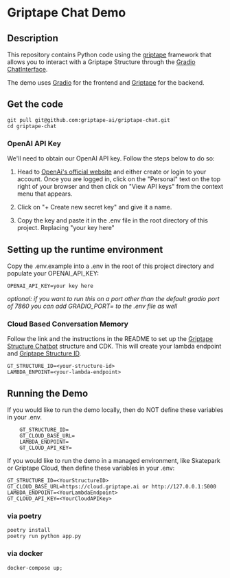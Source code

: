 # Griptape Chat Demo 

## Description
This repository contains Python code using the [griptape](https://github.com/griptape-ai) framework that allows you to interact with a Griptape Structure through the [Gradio ChatInterface](https://www.gradio.app/docs/gradio/chatinterface). 

The demo uses [Gradio](https://www.gradio.app/) for the frontend and [Griptape](https://github.com/griptape-ai/griptape) for the backend.

## Get the code
```shell
git pull git@github.com:griptape-ai/griptape-chat.git
cd griptape-chat
```

### OpenAI API Key
We'll need to obtain our OpenAI API key. Follow the steps below to do so:

1. Head to [OpenAi's official website](https://platform.openai.com/) and either create or login to your account.
Once you are logged in, click on the "Personal" text on the top right of your browser and then click on 
"View API keys" from the context menu that appears.

1. Click on "+ Create new secret key" and give it a name.
1. Copy the key and paste it in the .env file in the root directory of this project. Replacing "your key here" 

## Setting up the runtime environment
Copy the .env.example into a .env in the root of this project directory and populate your OPENAI_API_KEY:
 ```shell
 OPENAI_API_KEY=your key here
 ```

*optional: if you want to run this on a port other than the default gradio port of 7860 you  can add 
GRADIO_PORT=<your port here> to the .env file as well*

### Cloud Based Conversation Memory
Follow the link and the instructions in the README to set up the [Griptape Structure Chatbot](https://github.com/griptape-ai/griptape-structure-chatbot) structure and CDK. 
This will create your lambda endpoint and [Griptape Structure ID](https://cloud.griptape.ai/structures).
```shell
GT_STRUCTURE_ID=<your-structure-id>
LAMBDA_ENPOINT=<your-lambda-endpoint>
```

## Running the Demo

If you would like to run the demo locally, then do NOT define these variables in your .env. 
```shell
    GT_STRUCTURE_ID=
    GT_CLOUD_BASE_URL=
    LAMBDA_ENDPOINT=
    GT_CLOUD_API_KEY=
```

If you would like to run the demo in a managed environment, like Skatepark or Griptape Cloud, then define these variables in your .env: 
```shell
GT_STRUCTURE_ID=<YourStructureID> 
GT_CLOUD_BASE_URL=https://cloud.griptape.ai or http://127.0.0.1:5000
LAMBDA_ENDPOINT=<YourLambdaEndpoint>
GT_CLOUD_API_KEY=<YourCloudAPIKey>
```

### via poetry
```shell
poetry install
poetry run python app.py
```

### via docker

```shell
docker-compose up;
```